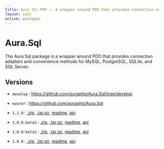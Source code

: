 ```yaml
---
title: Aura for PHP -- A wrapper around PDO that provides connection adapters and convenience methods for MySQL, PostgreSQL, SQLite, and SQL Server.
layout: site
active: packages
---
```


Aura.Sql
========

The Aura Sql package is a wrapper around PDO that provides connection adapters and convenience methods for MySQL, PostgreSQL, SQLite, and SQL Server.

Versions
--------

- `develop` : <https://github.com/auraphp/Aura.Sql/tree/develop>

- `master` : <https://github.com/auraphp/Aura.Sql>

- `1.1.0` : [.zip](https://github.com/auraphp/Aura.Sql/zipball/1.1.0), [.tar.gz](https://github.com/auraphp/Aura.Sql/tarball/1.1.0), [readme](1.1.0/), [api](1.1.0/api/)

- `1.0.0-beta3` : [.zip](https://github.com/auraphp/Aura.Sql/zipball/1.0.0-beta3), [.tar.gz](https://github.com/auraphp/Aura.Sql/tarball/1.0.0-beta3), [readme](1.0.0-beta3/), [api](1.0.0-beta3/api/)

- `1.0.0-beta2` : [.zip](https://github.com/auraphp/Aura.Sql/zipball/1.0.0-beta2), [.tar.gz](https://github.com/auraphp/Aura.Sql/tarball/1.0.0-beta2), [readme](1.0.0-beta2/), [api](1.0.0-beta2/api/)

- `1.0.0` : [.zip](https://github.com/auraphp/Aura.Sql/zipball/1.0.0), [.tar.gz](https://github.com/auraphp/Aura.Sql/tarball/1.0.0), [readme](1.0.0/), [api](1.0.0/api/)

